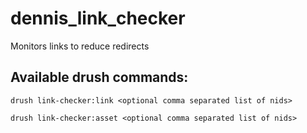 # dennis_link_checker
Monitors links to reduce redirects

## Available drush commands:

`drush link-checker:link <optional comma separated list of nids>`

`drush link-checker:asset <optional comma separated list of nids>`
